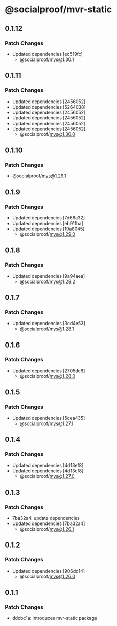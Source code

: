 # @socialproof/mvr-static

## 0.1.12

### Patch Changes

- Updated dependencies [ec519fc]
  - @socialproof/mys@1.30.1

## 0.1.11

### Patch Changes

- Updated dependencies [2456052]
- Updated dependencies [5264038]
- Updated dependencies [2456052]
- Updated dependencies [2456052]
- Updated dependencies [2456052]
- Updated dependencies [2456052]
  - @socialproof/mys@1.30.0

## 0.1.10

### Patch Changes

- @socialproof/mys@1.29.1

## 0.1.9

### Patch Changes

- Updated dependencies [7d66a32]
- Updated dependencies [eb91fba]
- Updated dependencies [19a8045]
  - @socialproof/mys@1.29.0

## 0.1.8

### Patch Changes

- Updated dependencies [9a94aea]
  - @socialproof/mys@1.28.2

## 0.1.7

### Patch Changes

- Updated dependencies [3cd4e53]
  - @socialproof/mys@1.28.1

## 0.1.6

### Patch Changes

- Updated dependencies [2705dc8]
  - @socialproof/mys@1.28.0

## 0.1.5

### Patch Changes

- Updated dependencies [5cea435]
  - @socialproof/mys@1.27.1

## 0.1.4

### Patch Changes

- Updated dependencies [4d13ef8]
- Updated dependencies [4d13ef8]
  - @socialproof/mys@1.27.0

## 0.1.3

### Patch Changes

- 7ba32a4: update dependencies
- Updated dependencies [7ba32a4]
  - @socialproof/mys@1.26.1

## 0.1.2

### Patch Changes

- Updated dependencies [906dd14]
  - @socialproof/mys@1.26.0

## 0.1.1

### Patch Changes

- ddcbc1a: Introduces mvr-static package
